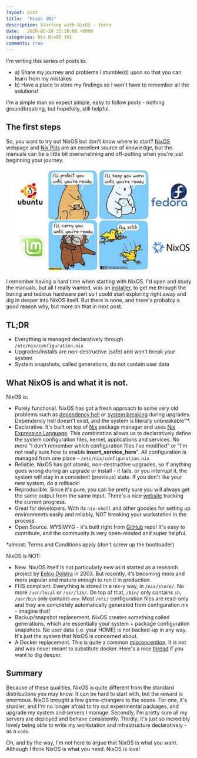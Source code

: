 ```yaml
---
layout: post
title:  "Nixos 101"
description: Starting with NixOS - Intro
date:   2020-05-28 23:30:00 +0000
categories: Nix NixOS 101
comments: true
---
```

I'm writing this series of posts to:
- a) Share my journey and problems I stumble(d) upon so that you can learn from my mistakes 
- b) Have a place to store my findings so I won't have to remember all the solutions!

I'm a simple man so expect simple, easy to follow posts - nothing groundbreaking, but hopefully, still helpful.

## The first steps

So, you want to try out NixOS but don't know where to start? [NixOS][link-nixos] webpage and [Nix Pills][link-pills] are an excellent source of knowledge, but the manuals can be a little bit overwhelming and off-putting when you're just beginning your journey.

![Image](/assets/flyb.png)

I remember having a hard time when starting with NixOS. I'd open and study the manuals, but all I really wanted, was an [installer][link-installer], to get me through the boring and tedious hardware part so I could start exploring right away and dig in deeper into NixOS itself. But there is none, and there's probably a good reason why, but more on that in next post.

## TL;DR
- Everything is managed declaratively through `/etc/nix/configuration.nix`
- Upgrades/installs are non-destructive (safe) and won't break your system
- System snapshots, called generations, do not contain user data

## What NixOS is and what it is not.

NixOS is:
- Purely functional. NixOS has got a fresh approach to some very old problems such as [dependency hell][link-hell] or [system breaking][link-breaking] during upgrades. Dependency hell doesn't exist, and the system is literally unbreakable™*.
- Declarative. It's built on top of [Nix][link-nix] package manager and uses [Nix Expression Language][link-nel]. This combination allows us to declaratively define the system configuration files, kernel, applications and services. No more "I don't remember which configuration files I've modified" or "I'm not really sure how to enable __insert_service_here__". All configuration is managed from one place - `/etc/nix/configuration.nix`
- Reliable. NixOS has got atomic, non-destructive upgrades, so if anything goes wrong during an upgrade or install - it fails, or you interrupt it, the system will stay in a consistent (previous) state. If you don't like your new system, do a rollback! 
- Reproducible. Since it's pure, you can be pretty sure you will always get the same output from the same input. There's a nice [website][link-reproducibility] tracking the current progress.
- Great for developers. With its `nix-shell` and other goodies for setting up environments easily and reliably, NOT breaking your workstation in the process.
- Open Source. WYSIWYG - it's built right from [GitHub][link-nixpkgs] repo! It's easy to contribute, and the community is very open-minded and super helpful.

*almost: Terms and Conditions apply (don't screw up the bootloader)

NixOS is NOT:
- New. Nix/OS itself is not particularly new as it started as a research project by [Eelco Dolstra][link-eelco] in 2003. But recently, it's becoming more and more popular and mature enough to run it in production.
- FHS compliant. Everything is stored in a nix-y way, in `/nix/store/`. No more `/usr/local` or `/usr/lib/`. On top of that, `/bin/` only contains `sh`, `/usr/bin` only contains `env`. Most `/etc/` configuration files are read-only and they are completely automatically generated from configuration.nix - imagine that!
- Backup/snapshot replacement. NixOS creates something called generations, which are essentially your system + package configuration snapshots. No user data (i.e. your HOME) is not backed-up in any way. It's just the system that NixOS is concerned about.
- A Docker replacement. This is quite a common [misconception][link-never-ever]. It is not and was never meant to substitute docker. Here's a nice [thread][link-nixos-docker] if you want to dig deeper.

## Summary

Because of these qualities, NixOS is quite different from the standard distributions you may know. It can be hard to start with, but the reward is enormous. NixOS brought a few game-changers to the scene.
For one, it's sturdier, and I'm no longer afraid to try out experimental packages, and upgrade my system and servers I manage.
Secondly, I'm pretty sure all my servers are deployed and behave consistently.
Thirdly, it's just so incredibly lovely being able to write my workstation and infrastructure declaratively - as a `code`.

Oh, and by the way, I'm not here to argue that NixOS is what you want. Although I think NixOS is what you need. NixOS is love!

[link-hell]: https://en.wikipedia.org/wiki/Dependency_hell
[link-breaking]: https://wiki.debian.org/DontBreakDebian
[link-nixos]: https://nixos.org/
[link-nix]: https://nixos.org/nix/
[link-nel]: https://nixos.wiki/wiki/Nix_Expression_Language
[link-nel-tutorial]: https://jameshfisher.com/2014/09/28/nix-by-example/
[link-installer]: https://nixos.online/posts/NixOSInstaller
[link-reproducibility]: https://arnout.engelen.eu/nixos-r13y/report/
[link-pills]: https://nixos.org/nixos/nix-pills/index.html
[link-nixpkgs]: https://github.com/NixOS/nixpkgs/
[link-eelco]: https://github.com/edolstra
[link-never-ever]: https://hands-on.cloud/why-you-should-never-ever-use-nixos/
[link-nixos-docker]: https://discourse.nixos.org/t/is-there-much-difference-between-using-nix-shell-and-docker-for-local-development/807/2